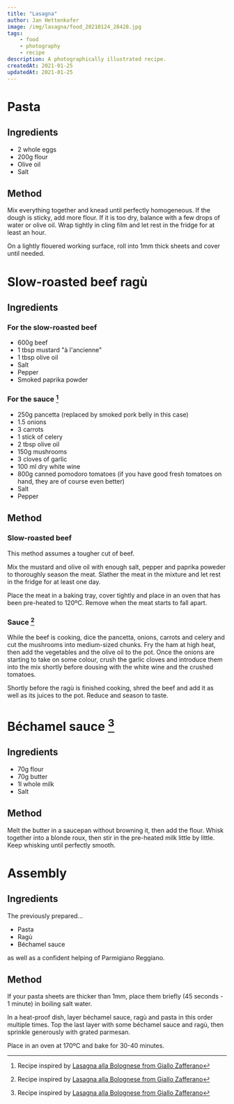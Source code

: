 ```yaml
---
title: "Lasagna"
author: Jan Hettenkofer
image: /img/lasagna/food_20210124_28428.jpg
tags:
    - food
    - photography
    - recipe
description: A photographically illustrated recipe.
createdAt: 2021-01-25
updatedAt: 2021-01-25
---
```


<div class="font-serif">

# Pasta

## Ingredients

- 2 whole eggs
- 200g flour
- Olive oil
- Salt

<full-bleed-section>
    <div
        class="grid grid-cols-2 gap-4 w-full relative"
    >
        <srcset-img src="/img/lasagna/food_20210123_ 24.jpg"></srcset-img>
        <srcset-img src="/img/lasagna/food_20210123_ 34.jpg"></srcset-img>
    </div>
</full-bleed-section>

## Method

Mix everything together and knead until perfectly homogeneous. If the dough is sticky, add more flour. If it is too dry, balance with a few drops of water or olive oil. Wrap tightly in cling film and let rest in the fridge for at least an hour.

On a lightly flouered working surface, roll into 1mm thick sheets and cover until needed.

<srcset-img src="/img/lasagna/food_20210124_28385.jpg"></srcset-img>

# Slow-roasted beef ragù

<full-bleed-section>
    <srcset-img src="/img/lasagna/food_20210124_ 43.jpg"></srcset-img>
</full-bleed-section>

## Ingredients

### For the slow-roasted beef

- 600g beef
- 1 tbsp mustard "à l'ancienne"
- 1 tbsp olive oil
- Salt
- Pepper
- Smoked paprika powder

### For the sauce [^1]

- 250g pancetta (replaced by smoked pork belly in this case)
- 1.5 onions
- 3 carrots
- 1 stick of celery
- 2 tbsp olive oil
- 150g mushrooms
- 3 cloves of garlic
- 100 ml dry white wine
- 800g canned pomodoro tomatoes (if you have good fresh tomatoes on hand, they are of course even better)
- Salt
- Pepper

<full-bleed-section>
    <div
        class="grid grid-cols-3 gap-4 w-full relative"
    >
        <srcset-img src="/img/lasagna/food_20210124_28350.jpg"></srcset-img>
        <srcset-img src="/img/lasagna/food_20210124_28366.jpg"></srcset-img>
        <srcset-img src="/img/lasagna/food_20210124_28389.jpg"></srcset-img>
    </div>
</full-bleed-section>

## Method

### Slow-roasted beef

This method assumes a tougher cut of beef.

Mix the mustard and olive oil with enough salt, pepper and paprika poweder to thoroughly season the meat. Slather the meat in the mixture and let rest in the fridge for at least one day.

Place the meat in a baking tray, cover tightly and place in an oven that has been pre-heated to 120ºC. Remove when the meat starts to fall apart.

### Sauce [^1]

While the beef is cooking, dice the pancetta, onions, carrots and celery and cut the mushrooms into medium-sized chunks. Fry the ham at high heat, then add the vegetables and the olive oil to the pot. Once the onions are starting to take on some colour, crush the garlic cloves and introduce them into the mix shortly before dousing with the white wine and the crushed tomatoes.

Shortly before the ragù is finished cooking, shred the beef and add it as well as its juices to the pot. Reduce and season to taste.

<srcset-img src="/img/lasagna/food_20210124_28393.jpg"></srcset-img>

# Béchamel sauce [^1]

<full-bleed-section>
<div
    class="grid grid-cols-2 gap-4 w-full relative"
>
<srcset-img src="/img/lasagna/food_20210124_28327.jpg"></srcset-img>
<div class="p-4">

## Ingredients

- 70g flour
- 70g butter
- 1l whole milk
- Salt

## Method

Melt the butter in a saucepan without browning it, then add the flour. Whisk together into a blonde roux, then stir in the pre-heated milk little by little. Keep whisking until perfectly smooth.

</div>
</div>
</full-bleed-section>

# Assembly

## Ingredients

The previously prepared...

- Pasta
- Ragù
- Béchamel sauce

as well as a confident helping of Parmigiano Reggiano.

## Method

If your pasta sheets are thicker than 1mm, place them briefly (45 seconds - 1 minute) in boiling salt water.

In a heat-proof dish, layer béchamel sauce, ragù and pasta in this order multiple times. Top the last layer with some béchamel sauce and ragù, then sprinkle generously with grated parmesan.

Place in an oven at 170ºC and bake for 30-40 minutes.

<full-bleed-section>
    <srcset-img src="/img/lasagna/food_20210124_28432.jpg"></srcset-img>
</full-bleed-section>
<!-- <full-bleed-section>
<div
    class="grid grid-cols-2 gap-4 w-full relative"
>
<srcset-img src="/img/lasagna/food_20210124_28446.jpg"></srcset-img>
<div class="p-4">
</div>
</div>
</full-bleed-section> -->

</div>

[^1]: Recipe inspired by [Lasagna alla Bolognese from Giallo Zafferano](https://ricette.giallozafferano.it/Lasagne-alla-Bolognese.html)
